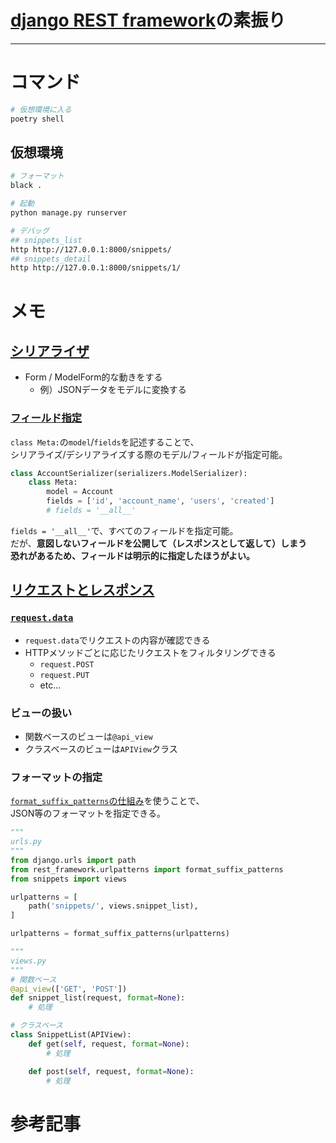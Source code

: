 # [django REST framework](https://www.django-rest-framework.org)の素振り

---

# コマンド

```bash
# 仮想環境に入る
poetry shell
```

## 仮想環境

```bash
# フォーマット
black .

# 起動
python manage.py runserver

# デバッグ
## snippets_list
http http://127.0.0.1:8000/snippets/
## snippets_detail
http http://127.0.0.1:8000/snippets/1/
```

# メモ

## [シリアライザ](https://www.django-rest-framework.org/api-guide/serializers/)

- Form / ModelForm的な動きをする
  - 例）JSONデータをモデルに変換する

### [フィールド指定](https://www.django-rest-framework.org/api-guide/serializers/#specifying-which-fields-to-include)

`class Meta:`の`model`/`fields`を記述することで、  
シリアライズ/デシリアライズする際のモデル/フィールドが指定可能。

```python
class AccountSerializer(serializers.ModelSerializer):
    class Meta:
        model = Account
        fields = ['id', 'account_name', 'users', 'created']
        # fields = '__all__'
```

`fields = '__all__'`で、すべてのフィールドを指定可能。  
だが、**意図しないフィールドを公開して（レスポンスとして返して）しまう**  
**恐れがあるため、フィールドは明示的に指定したほうがよい。**

## [リクエストとレスポンス](https://www.django-rest-framework.org/tutorial/2-requests-and-responses/)

### [`request.data`](https://www.django-rest-framework.org/api-guide/requests/#data)

- `request.data`でリクエストの内容が確認できる
- HTTPメソッドごとに応じたリクエストをフィルタリングできる
  - `request.POST`
  - `request.PUT`
  - etc...

### ビューの扱い

- 関数ベースのビューは`@api_view`
- クラスベースのビューは`APIView`クラス

### フォーマットの指定

[`format_suffix_patterns`の仕組み](https://www.django-rest-framework.org/api-guide/requests/#data)を使うことで、  
JSON等のフォーマットを指定できる。

```python
"""
urls.py
"""
from django.urls import path
from rest_framework.urlpatterns import format_suffix_patterns
from snippets import views

urlpatterns = [
    path('snippets/', views.snippet_list),
]

urlpatterns = format_suffix_patterns(urlpatterns)

"""
views.py
"""
# 関数ベース
@api_view(['GET', 'POST'])
def snippet_list(request, format=None):
    # 処理

# クラスベース
class SnippetList(APIView):
    def get(self, request, format=None):
        # 処理

    def post(self, request, format=None):
        # 処理
```

# 参考記事

